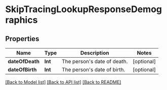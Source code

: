 # SkipTracingLookupResponseDemographics

## Properties
Name | Type | Description | Notes
------------ | ------------- | ------------- | -------------
**dateOfDeath** | **Int** | The person&#39;s date of death. | [optional] 
**dateOfBirth** | **Int** | The person&#39;s date of birth. | [optional] 

[[Back to Model list]](../README.md#documentation-for-models) [[Back to API list]](../README.md#documentation-for-api-endpoints) [[Back to README]](../README.md)



